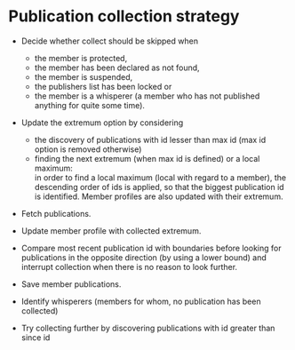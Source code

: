 # Publication collection strategy

 - Decide whether collect should be skipped when
    - the member is protected,
    - the member has been declared as not found,
    - the member is suspended,
    - the publishers list has been locked or
    - the member is a whisperer
    (a member who has not published anything for quite some time).

 - Update the extremum option by considering
    - the discovery of publications with id lesser than max id
    (max id option is removed otherwise)
    - finding the next extremum (when max id is defined)
    or a local maximum:    
    in order to find a local maximum (local with regard to a member),
    the descending order of ids is applied, so that the biggest
    publication id is identified.
    Member profiles are also updated with their extremum. 
    
 - Fetch publications.
 
 - Update member profile with collected extremum.
 
 - Compare most recent publication id with boundaries
 before looking for publications in the opposite direction
 (by using a lower bound) and interrupt collection 
 when there is no reason to look further. 
 
 - Save member publications.
 
 - Identify whisperers (members for whom, no publication has been collected)
 
 - Try collecting further by discovering publications
 with id greater than since id
